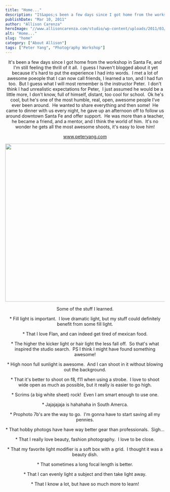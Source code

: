 ```yaml
---
title: "Home..."
description: "It&apos;s been a few days since I got home from the workshop in Santa Fe, and  I&apos;m still feeling the "
publishDate: "Mar 10, 2011"
author: "Allison Carenza"
heroImage: "//www.allisoncarenza.com/studio/wp-content/uploads/2011/03/peter2.jpg"
alt: "Home..."
slug: "home"
category: ["About Allison"]
tags: ["Peter Yang", "Photography Workshop"]
---
```


<p style="text-align: center;">It&apos;s been a few days since I got home from the workshop in Santa Fe, and  I&apos;m still feeling the thrill of it all.  I guess I haven&apos;t blogged about it yet because it&apos;s hard to put the experience I had into words.  I met a lot of awesome poeople that I can now call friends, I learned a ton, and I had fun too.  But I guess what I will most remember is the instructor Peter.  I don&apos;t think I had unrealistic expectations for Peter,  I just assumed he would be a little more, I don&apos;t know, full of himself, distant, too cool for school.  Ok he&apos;s cool, but he&apos;s one of the most humble, real, open, awesome people I&apos;ve ever been around.  He wanted to share everything and then some!  He came to dinner with us every night, he gave up an afternoon off to follow us around downtown Santa Fe and offer support.  He was more than a teacher, he became a friend, and a mentor, and I think the world of him.  It&apos;s no wonder he gets all the most awesome shoots, it&apos;s easy to love him!</p>
<p style="text-align: center;"><a href="http://www.peteryang.com">www.peteryang.com</a></p>
<p style="text-align: center;"><a rel="attachment wp-att-2059" href="http://www.allisoncarenza.com/archives/home/peter2/"><img class="aligncenter size-full wp-image-2059" title="peter2" src="http://www.allisoncarenza.com/studio/wp-content/uploads/2011/03/peter2.jpg" alt="" width="700" height="499" srcset="/media/peter2.jpg 700w, /media/peter2-300x214.jpg 300w" sizes="(max-width: 700px) 100vw, 700px" /></a></p>
<p style="text-align: center;">Some of the stuff I learned.</p>
<p style="text-align: center;">* Fill light is important.  I love dramatic light, but my stuff could definitely benefit from some fill light.</p>
<p style="text-align: center;">* That I love Flan, and can indeed get tired of mexican food.</p>
<p style="text-align: center;">* The higher the kicker light or hair light the less fall off.  So that&apos;s what inspired the studio search.  PS I think I might have found something awesome!</p>
<p style="text-align: center;">* High noon full sunlight is awesome.  And I can shoot in it without blowing out the background.</p>
<p style="text-align: center;">* That it&apos;s better to shoot on f8, f11 when using a strobe.  I love to shoot wide open as much as possible, but it really is easier to go high.</p>
<p style="text-align: center;">* Scrims (a big white sheet) rock!  Even I am smart enough to use one.</p>
<p style="text-align: center;">* Jajajajaja is hahahaha in South Amerca.</p>
<p style="text-align: center;">* Prophoto 7b&apos;s are the way to go.  I&apos;m gonna have to start saving all my pennies.</p>
<p style="text-align: center;">* That hobby photogs have have way better gear than professionals.  Sigh...</p>
<p style="text-align: center;">* That I really love beauty, fashion photography.  I love to be close.</p>
<p style="text-align: center;">* That my favorite light modifier is a soft box with a grid.  I thought it was a beauty dish.</p>
<p style="text-align: center;">* That sometimes a long focal length is better.</p>
<p style="text-align: center;">* That I can evenly light a subject and then take light away.</p>
<p style="text-align: center;">* That I know a lot, but have so much more to learn!</p>
<p style="text-align: center;">
<p style="text-align: center;">
<p style="text-align: center;">
<p style="text-align: center;">
